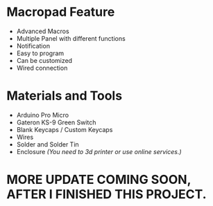# Macropad Feature
- Advanced Macros
- Multiple Panel with different functions
- Notification
- Easy to program
- Can be customized
- Wired connection

# Materials and Tools
- Arduino Pro Micro
- Gateron KS-9 Green Switch
- Blank Keycaps / Custom Keycaps
- Wires
- Solder and Solder Tin
- Enclosure *(You need to 3d printer or use online services.)*

# MORE UPDATE COMING SOON, AFTER I FINISHED THIS PROJECT.
